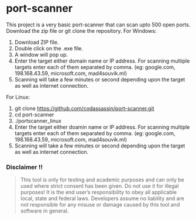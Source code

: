 # port-scanner
This project is a very basic port-scanner that can scan upto 500 open ports.
Download the zip file or git clone the repository.
For Windows:
  1. Download ZIP file.
  2. Double click on the .exe file.
  3. A window will pop up.
  4. Enter the target either domain name or IP address. For scanning multiple targets enter each of them separated by comma. (eg: google.com, 198.168.43.59, microsoft.com, mad4souvik.ml)
  5. Scanning will take a few minutes or second depending upon the target as well as internet connection.
 
 For Linux:
  1. git clone https://github.com/codassassin/port-scanner.git
  2. cd port-scanner
  3. ./portscanner_linux
  4. Enter the target either doamin name or IP address. For scanning multiple targets enter each of them separated by comma. (eg: google.com, 198.168.43.59, microsoft.com, mad4souvik.ml)
  5. Scanning will take a few minutes or second depending upon the target as well as internet connection.


### Disclaimer !!

> This tool is only for testing and academic purposes and can only be used where strict consent has been given. Do not use it for
> illegal purposes! It is the end user’s responsibility to obey all applicable local, state and federal laws. Developers assume no
> liability and are not responsible for any misuse or damage caused by this tool and software in general.
